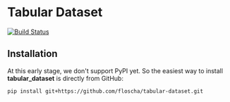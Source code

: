 # Tabular Dataset

[![Build Status](https://travis-ci.com/floscha/tabular-dataset.svg?branch=master)](https://travis-ci.com/floscha/tabular-dataset)


## Installation

At this early stage, we don't support PyPI yet. So the easiest way to install **tabular_dataset** is directly from GitHub:
```bash
pip install git+https://github.com/floscha/tabular-dataset.git
```
